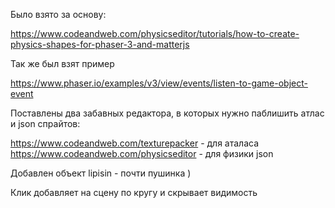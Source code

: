 
Было взято за основу:

https://www.codeandweb.com/physicseditor/tutorials/how-to-create-physics-shapes-for-phaser-3-and-matterjs

Так же был взят пример 

https://www.phaser.io/examples/v3/view/events/listen-to-game-object-event

Поставлены два забавных редактора, в которых нужно паблишить атлас и json спрайтов:

https://www.codeandweb.com/texturepacker - для аталаса
https://www.codeandweb.com/physicseditor - для физики json

Добавлен объект lipisin - почти пушинка ) 

Клик добавляет на сцену по кругу и скрывает видимость